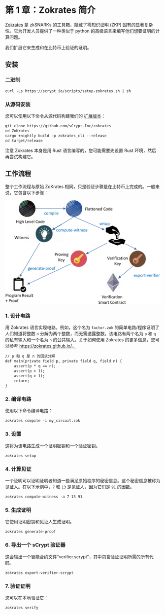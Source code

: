 # 第 1 章：Zokrates 简介

[Zokrates](https://zokrates.github.io/) 是 zkSNARKs 的工具箱，隐藏了零知识证明 (ZKP) 固有的显著复杂性。它为开发人员提供了一种类似于 python 的高级语言来编写他们想要证明的计算问题。

我们扩展它来生成和在比特币上验证的证明。

## 安装

### 二进制

```
curl -Ls https://scrypt.io/scripts/setup-zokrates.sh | sh
```

### 从源码安装

您可以使用以下命令从源代码构建我们的 [扩展版本](https://github.com/sCrypt-Inc/zokrates)：

```
git clone https://github.com/sCrypt-Inc/zokrates
cd ZoKrates
cargo +nightly build -p zokrates_cli --release
cd target/release
```

注意 Zokrates 本身是用 Rust 语言编写的，您可能需要先设置 Rust 环境，然后再尝试构建它。

## 工作流程

整个工作流程与原始 ZoKrates 相同，只是验证步骤是在比特币上完成的。一般来说，它包含以下步骤：

<img src="https://github.com/sCrypt-Inc/image-hosting/blob/master/learn-scrypt-courses/course-02/03.png?raw=true" width="600">


### 1. 设计电路

用 Zokrates 语言实现电路。例如，这个名为 `factor.zok` 的简单电路/程序证明了人们知道将整数 `n` 分解为两个整数，而无需透露整数。该电路有两个名为 `p` 和 `q` 的私有输入和一个名为 `n` 的公共输入。关于如何使用 Zokrates 的更多信息，您可以参考 https://zokrates.github.io/。

```
// p 和 q 是 n 的因式分解
def main(private field p, private field q, field n) {
    assert(p * q == n);
    assert(p > 1);
    assert(q > 1);
    return;
}
```

### 2. 编译电路

使用以下命令编译电路：

```
zokrates compile -i my_circuit.zok
```
### 3. 设置

这将为该电路生成一个证明密钥和一个验证密钥。

```
zokrates setup
```
### 4. 计算见证

一个证明可以证明证明者知道一些满足原始程序的秘密信息。这个秘密信息被称为见证人。在以下示例中，`7` 和 `13` 是见证人，因为它们是 `91` 的因数。

```
zokrates compute-witness -a 7 13 91
```
### 5. 生成证明

它使用证明密钥和见证人生成证明。

```
zokrates generate-proof
```

### 6. 导出一个 sCrypt 验证器

这会输出一个智能合约文件“verifier.scrypt”，其中包含验证证明所需的所有代码。

```
zokrates export-verifier-scrypt
```

### 7. 验证证明

您可以在本地验证它：

```
zokrates verify
```